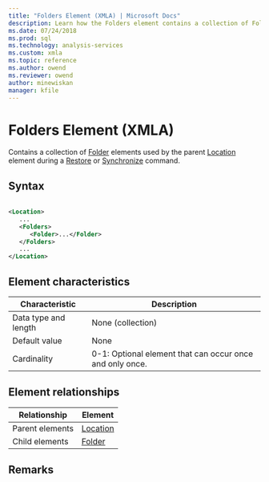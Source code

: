 ```yaml
---
title: "Folders Element (XMLA) | Microsoft Docs"
description: Learn how the Folders element contains a collection of Folder elements used by the parent Location element during a Restore or Synchronize command.
ms.date: 07/24/2018
ms.prod: sql
ms.technology: analysis-services
ms.custom: xmla
ms.topic: reference
ms.author: owend
ms.reviewer: owend
author: minewiskan
manager: kfile
---
```

# Folders Element (XMLA)

  Contains a collection of [Folder](../xml-elements-properties/folder-element-xmla.md) elements used by the parent [Location](../xml-elements-properties/location-element-xmla.md) element during a [Restore](../xml-elements-commands/restore-element-xmla.md) or [Synchronize](../xml-elements-commands/synchronize-element-xmla.md) command.  
  
## Syntax  
  
```xml  
  
<Location>  
   ...  
   <Folders>  
      <Folder>...</Folder>  
   </Folders>  
   ...  
</Location>  
```  
  
## Element characteristics  
  
|Characteristic|Description|  
|--------------------|-----------------|  
|Data type and length|None (collection)|  
|Default value|None|  
|Cardinality|0-1: Optional element that can occur once and only once.|  
  
## Element relationships  
  
|Relationship|Element|  
|------------------|-------------|  
|Parent elements|[Location](../xml-elements-properties/location-element-xmla.md)|  
|Child elements|[Folder](../xml-elements-properties/folder-element-xmla.md)|  
  
## Remarks  
